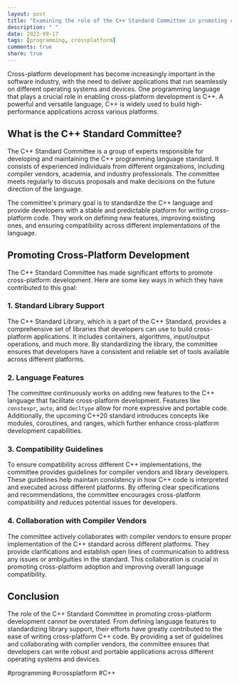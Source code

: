 ```yaml
---
layout: post
title: "Examining the role of the C++ Standard Committee in promoting cross-platform development"
description: " "
date: 2023-09-17
tags: [programming, crossplatform]
comments: true
share: true
---
```


Cross-platform development has become increasingly important in the software industry, with the need to deliver applications that run seamlessly on different operating systems and devices. One programming language that plays a crucial role in enabling cross-platform development is C++. A powerful and versatile language, C++ is widely used to build high-performance applications across various platforms.

## What is the C++ Standard Committee?

The C++ Standard Committee is a group of experts responsible for developing and maintaining the C++ programming language standard. It consists of experienced individuals from different organizations, including compiler vendors, academia, and industry professionals. The committee meets regularly to discuss proposals and make decisions on the future direction of the language.

The committee's primary goal is to standardize the C++ language and provide developers with a stable and predictable platform for writing cross-platform code. They work on defining new features, improving existing ones, and ensuring compatibility across different implementations of the language.

## Promoting Cross-Platform Development

The C++ Standard Committee has made significant efforts to promote cross-platform development. Here are some key ways in which they have contributed to this goal:

### 1. Standard Library Support

The C++ Standard Library, which is a part of the C++ Standard, provides a comprehensive set of libraries that developers can use to build cross-platform applications. It includes containers, algorithms, input/output operations, and much more. By standardizing the library, the committee ensures that developers have a consistent and reliable set of tools available across different platforms.

### 2. Language Features

The committee continuously works on adding new features to the C++ language that facilitate cross-platform development. Features like `constexpr`, `auto`, and `decltype` allow for more expressive and portable code. Additionally, the upcoming C++20 standard introduces concepts like modules, coroutines, and ranges, which further enhance cross-platform development capabilities.

### 3. Compatibility Guidelines

To ensure compatibility across different C++ implementations, the committee provides guidelines for compiler vendors and library developers. These guidelines help maintain consistency in how C++ code is interpreted and executed across different platforms. By offering clear specifications and recommendations, the committee encourages cross-platform compatibility and reduces potential issues for developers.

### 4. Collaboration with Compiler Vendors

The committee actively collaborates with compiler vendors to ensure proper implementation of the C++ standard across different platforms. They provide clarifications and establish open lines of communication to address any issues or ambiguities in the standard. This collaboration is crucial in promoting cross-platform adoption and improving overall language compatibility.

## Conclusion

The role of the C++ Standard Committee in promoting cross-platform development cannot be overstated. From defining language features to standardizing library support, their efforts have greatly contributed to the ease of writing cross-platform C++ code. By providing a set of guidelines and collaborating with compiler vendors, the committee ensures that developers can write robust and portable applications across different operating systems and devices.

#programming #crossplatform #C++